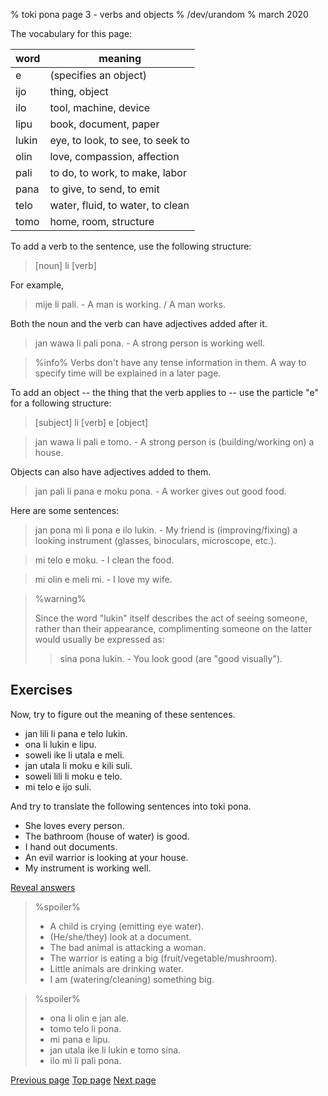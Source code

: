 % toki pona page 3 - verbs and objects
% /dev/urandom
% march 2020

The vocabulary for this page:

| word  | meaning                          |
|-------|----------------------------------|
| e     | (specifies an object)            |
| ijo   | thing, object                    |
| ilo   | tool, machine, device            |
| lipu  | book, document, paper            |
| lukin | eye, to look, to see, to seek to |
| olin  | love, compassion, affection      |
| pali  | to do, to work, to make, labor   |
| pana  | to give, to send, to emit        |
| telo  | water, fluid, to water, to clean |
| tomo  | home, room, structure            |

To add a verb to the sentence, use the following structure:

> [noun] li [verb]

For example,

> mije li pali. - A man is working. / A man works.

Both the noun and the verb can have adjectives added after it.

> jan wawa li pali pona. - A strong person is working well.

> %info%
> Verbs don't have any tense information in them. A way to specify time will be
explained in a later page.

To add an object -- the thing that the verb applies to -- use the particle "e"
for a following structure:

> [subject] li [verb] e [object]

> jan wawa li pali e tomo. - A strong person is (building/working on) a house.

Objects can also have adjectives added to them.

> jan pali li pana e moku pona. - A worker gives out good food.

Here are some sentences:

> jan pona mi li pona e ilo lukin. - My friend is (improving/fixing) a looking
> instrument (glasses, binoculars, microscope, etc.).

> mi telo e moku. - I clean the food.

> mi olin e meli mi. - I love my wife.

> %warning%
> 
> Since the word "lukin" itself describes the act of seeing someone, rather than
> their appearance, complimenting someone on the latter would usually be expressed
> as:
> 
> > sina pona lukin. - You look good (are "good visually").
>
 
## Exercises

Now, try to figure out the meaning of these sentences.

* jan lili li pana e telo lukin.
* ona li lukin e lipu.
* soweli ike li utala e meli.
* jan utala li moku e kili suli.
* soweli lili li moku e telo.
* mi telo e ijo suli.

And try to translate the following sentences into toki pona.

* She loves every person.
* The bathroom (house of water) is good.
* I hand out documents.
* An evil warrior is looking at your house.
* My instrument is working well.

<a name="answers" href="#answers" onclick="revealSpoilers();">Reveal answers</a>

> %spoiler%
> * A child is crying (emitting eye water).
> * (He/she/they) look at a document.
> * The bad animal is attacking a woman.
> * The warrior is eating a big (fruit/vegetable/mushroom).
> * Little animals are drinking water.
> * I am (watering/cleaning) something big.

> %spoiler%
> * ona li olin e jan ale.
> * tomo telo li pona.
> * mi pana e lipu.
> * jan utala ike li lukin e tomo sina.
> * ilo mi li pali pona.

[Previous page](2.html) [Top page](index.html) [Next page](4.html)
